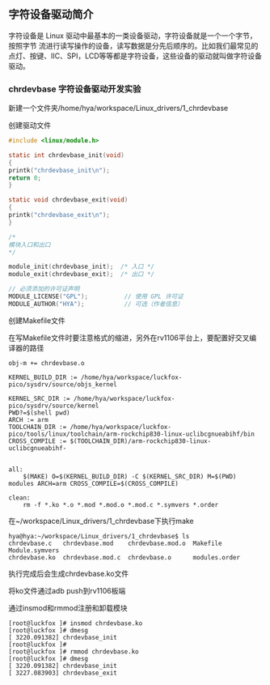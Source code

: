 ## 字符设备驱动简介

字符设备是 Linux 驱动中最基本的一类设备驱动，字符设备就是一个一个字节，按照字节 流进行读写操作的设备，读写数据是分先后顺序的。比如我们最常见的点灯、按键、IIC、SPI，LCD等等都是字符设备，这些设备的驱动就叫做字符设备驱动。

### chrdevbase 字符设备驱动开发实验

新建一个文件夹/home/hya/workspace/Linux_drivers/1_chrdevbase

创建驱动文件

```c
#include <linux/module.h>

static int chrdevbase_init(void)
{
printk("chrdevbase_init\n");
return 0;
}

static void chrdevbase_exit(void)
{
printk("chrdevbase_exit\n");
}

/*
模块入口和出口
*/

module_init(chrdevbase_init);  /* 入口 */
module_exit(chrdevbase_exit);  /* 出口 */

// 必须添加的许可证声明
MODULE_LICENSE("GPL");          // 使用 GPL 许可证
MODULE_AUTHOR("HYA");           // 可选（作者信息）

```

创建Makefile文件

在写Makefile文件时要注意格式的缩进，另外在rv1106平台上，要配置好交叉编译器的路径

```shell
obj-m += chrdevbase.o
 
KERNEL_BUILD_DIR := /home/hya/workspace/luckfox-pico/sysdrv/source/objs_kernel
 
KERNEL_SRC_DIR := /home/hya/workspace/luckfox-pico/sysdrv/source/kernel
PWD?=$(shell pwd)
ARCH := arm
TOOLCHAIN_DIR := /home/hya/workspace/luckfox-pico/tools/linux/toolchain/arm-rockchip830-linux-uclibcgnueabihf/bin
CROSS_COMPILE := $(TOOLCHAIN_DIR)/arm-rockchip830-linux-uclibcgnueabihf-
 
 
all:
	$(MAKE) O=$(KERNEL_BUILD_DIR) -C $(KERNEL_SRC_DIR) M=$(PWD) modules ARCH=arm CROSS_COMPILE=$(CROSS_COMPILE) 
 
clean:
	rm -f *.ko *.o *.mod *.mod.o *.mod.c *.symvers *.order
```

在~/workspace/Linux_drivers/1_chrdevbase下执行make

```shell
hya@hya:~/workspace/Linux_drivers/1_chrdevbase$ ls
chrdevbase.c   chrdevbase.mod    chrdevbase.mod.o  Makefile       Module.symvers
chrdevbase.ko  chrdevbase.mod.c  chrdevbase.o      modules.order
```

执行完成后会生成chrdevbase.ko文件

将ko文件通过adb push到rv1106板端

通过insmod和rmmod注册和卸载模块

```shell
[root@luckfox ]# insmod chrdevbase.ko 
[root@luckfox ]# dmesg 
[ 3220.091382] chrdevbase_init
[root@luckfox ]# 
[root@luckfox ]# rmmod chrdevbase.ko 
[root@luckfox ]# dmesg 
[ 3220.091382] chrdevbase_init
[ 3227.083903] chrdevbase_exit
```

